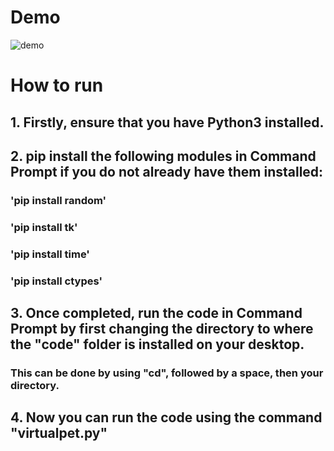 # Demo


![demo](https://github.com/90shree/desktop-pet-bunny/assets/163702108/98449337-0f59-48c3-8cd1-03ae2e51b6cc)


# How to run
## 1. Firstly, ensure that you have Python3 installed.
## 2. pip install the following modules in Command Prompt if you do not already have them installed:
### 'pip install random'
### 'pip install tk'
### 'pip install time'
### 'pip install ctypes'
## 3. Once completed, run the code in Command Prompt by first changing the directory to where the "code" folder is installed on your desktop.
### This can be done by using "cd", followed by a space, then your directory.
## 4. Now you can run the code using the command "virtualpet.py"
